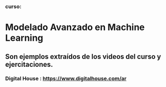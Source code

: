 ### curso:
# Modelado Avanzado en Machine Learning

## Son ejemplos extraídos de los videos del curso y ejercitaciones.

### Digital House : https://www.digitalhouse.com/ar